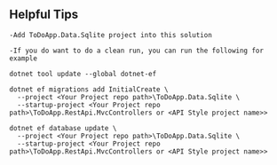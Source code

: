 ﻿
## Helpful Tips
	-Add ToDoApp.Data.Sqlite project into this solution

	-If you do want to do a clean run, you can run the following for example

	dotnet tool update --global dotnet-ef 

	dotnet ef migrations add InitialCreate \
	  --project <Your Project repo path>\ToDoApp.Data.Sqlite \
	  --startup-project <Your Project repo path>\ToDoApp.RestApi.MvcControllers or <API Style project name>>

	dotnet ef database update \
	  --project <Your Project repo path>\ToDoApp.Data.Sqlite \
	  --startup-project <Your Project repo path>\ToDoApp.RestApi.MvcControllers or <API Style project name>>